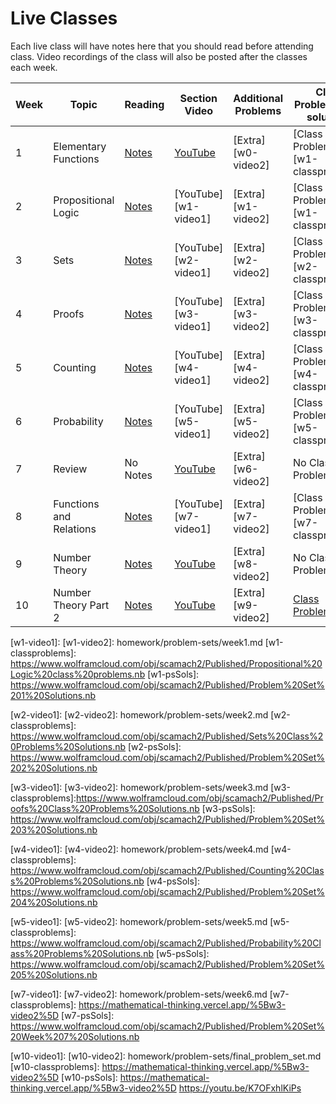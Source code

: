 # Live Classes

Each live class will have notes here that you should read before attending class.
Video recordings of the class will also be posted after the classes each week.

| Week | Topic                   | Reading           | Section   Video      | Additional Problems |Class Problems with solutions      |Additional Solutions  |
|------|-------------------------|-------------------|----------------------|---------------------|-----------------------------------|----------------------|
| 1    | Elementary Functions    | [Notes][w0-notes] | [YouTube][w0-video1] |[Extra][w0-video2]   |[Class Problems][w1-classproblems] |[Solutions][w1-psSols]|
| 2    | Propositional Logic     | [Notes][w1-notes] | [YouTube][w1-video1] |[Extra][w1-video2]   |[Class Problems][w1-classproblems] |[Solutions][w1-psSols]|
| 3    | Sets                    | [Notes][w2-notes] | [YouTube][w2-video1] |[Extra][w2-video2]   |[Class Problems][w2-classproblems] |[Solutions][w2-psSols]|
| 4    | Proofs                  | [Notes][w3-notes] | [YouTube][w3-video1] |[Extra][w3-video2]   |[Class Problems][w3-classproblems] |[Solutions][w3-psSols]|
| 5    | Counting                | [Notes][w4-notes] | [YouTube][w4-video1] |[Extra][w4-video2]   |[Class Problems][w4-classproblems] |[Solutions][w4-psSols]|
| 6    | Probability             | [Notes][w5-notes] | [YouTube][w5-video1] |[Extra][w5-video2]   |[Class Problems][w5-classproblems] |[Solutions][w5-psSols]|
| 7    | Review                  | No Notes          | [YouTube][w6-video1] |[Extra][w6-video2]   |No Class Problems                  |No Problem Set        |
| 8    | Functions and Relations | [Notes][w7-notes] | [YouTube][w7-video1] |[Extra][w7-video2]   |[Class Problems][w7-classproblems] |[Solutions][w7-psSols]|
| 9    | Number Theory           | [Notes][w8-notes] | [YouTube][w8-video1] |[Extra][w8-video2]   |No Class Problems                  |No Problem Set        |
| 10   | Number Theory Part 2    | [Notes][w9-notes] | [YouTube][w9-video1] |[Extra][w9-video2]   |[Class Problems][w9-classproblems] |[Solutions][w9-psSols]|


[w0-notes]: https://www.wolframcloud.com/obj/scamach2/Published/Elementary%20Functions.nb
[w0-video1]: 
[w0-video2]: 
[w0-classproblems]: 
[w0-psSols]: 

[w1-notes]: https://www.wolframcloud.com/obj/scamach2/Published/Propositional%20Logic.nb
[w1-video1]: 
[w1-video2]: homework/problem-sets/week1.md
[w1-classproblems]: https://www.wolframcloud.com/obj/scamach2/Published/Propositional%20Logic%20class%20problems.nb
[w1-psSols]: https://www.wolframcloud.com/obj/scamach2/Published/Problem%20Set%201%20Solutions.nb

[w2-notes]: https://www.wolframcloud.com/obj/scamach2/Published/Introduction%20to%20Sets.nb
[w2-video1]: 
[w2-video2]: homework/problem-sets/week2.md 
[w2-classproblems]: https://www.wolframcloud.com/obj/scamach2/Published/Sets%20Class%20Problems%20Solutions.nb
[w2-psSols]: https://www.wolframcloud.com/obj/scamach2/Published/Problem%20Set%202%20Solutions.nb

[w3-notes]: https://www.wolframcloud.com/obj/scamach2/Published/Introduction%20to%20Proofs.nb
[w3-video1]: 
[w3-video2]: homework/problem-sets/week3.md 
[w3-classproblems]:https://www.wolframcloud.com/obj/scamach2/Published/Proofs%20Class%20Problems%20Solutions.nb
[w3-psSols]: https://www.wolframcloud.com/obj/scamach2/Published/Problem%20Set%203%20Solutions.nb

[w4-notes]: https://www.wolframcloud.com/obj/scamach2/Published/Introduction%20to%20Counting.nb
[w4-video1]: 
[w4-video2]: homework/problem-sets/week4.md
[w4-classproblems]: https://www.wolframcloud.com/obj/scamach2/Published/Counting%20Class%20Problems%20Solutions.nb
[w4-psSols]: https://www.wolframcloud.com/obj/scamach2/Published/Problem%20Set%204%20Solutions.nb

[w5-notes]: https://www.wolframcloud.com/obj/scamach2/Published/Introduction%20to%20Probability.nb
[w5-video1]: 
[w5-video2]: homework/problem-sets/week5.md
[w5-classproblems]: https://www.wolframcloud.com/obj/scamach2/Published/Probability%20Class%20Problems%20Solutions.nb
[w5-psSols]: https://www.wolframcloud.com/obj/scamach2/Published/Problem%20Set%205%20Solutions.nb

[w6-notes]:https://mathematical-thinking.vercel.app/%5Bw3-video2%5D
[w6-video1]: 
[w6-video2]: 
[w6-classproblems]: https://mathematical-thinking.vercel.app/%5Bw3-video2%5D
[w6-psSols]: https://www.youtube.com/watch?v=dQw4w9WgXcQ

[w7-notes]:https://www.wolframcloud.com/obj/scamach2/Published/Introduction%20to%20Relations%20and%20Functions.nb
[w7-video1]: 
[w7-video2]: homework/problem-sets/week6.md
[w7-classproblems]: https://mathematical-thinking.vercel.app/%5Bw3-video2%5D
[w7-psSols]: https://www.wolframcloud.com/obj/scamach2/Published/Problem%20Set%20Week%207%20Solutions.nb

[w8-notes]:https://www.wolframcloud.com/obj/scamach2/Published/Introduction%20to%20Number%20Theory.nb
[w8-video1]: 
[w8-video2]: 
[w8-classproblems]: https://mathematical-thinking.vercel.app/%5Bw3-video2%5D
[w8-psSols]: https://www.youtube.com/watch?v=dQw4w9WgXcQ

[w9-notes]:https://www.wolframcloud.com/obj/scamach2/Published/Introduction%20to%20Number%20Theory%20Part%202.nb
[w9-video1]: 
[w9-video2]: 
[w9-classproblems]: https://www.wolframcloud.com/obj/scamach2/Published/Number%20Theory%20Class%20Problems.nb
[w9-psSols]: https://www.wolframcloud.com/obj/scamach2/Published/Problem%20Set%207%20Solutions.nb

[w10-notes]:https://www.wolframcloud.com/obj/scamach2/Published/Introduction%20to%20Number%20Theory%20Part%202.nb
[w10-video1]: 
[w10-video2]: homework/problem-sets/final_problem_set.md
[w10-classproblems]: https://mathematical-thinking.vercel.app/%5Bw3-video2%5D
[w10-psSols]: https://mathematical-thinking.vercel.app/%5Bw3-video2%5D
https://youtu.be/K7OFxhlKiPs